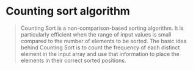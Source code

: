 # Counting sort algorithm

> Counting Sort is a non-comparison-based sorting algorithm. It is particularly efficient when the range of input values is small compared to the number of elements to be sorted. The basic idea behind Counting Sort is to count the frequency of each distinct element in the input array and use that information to place the elements in their correct sorted positions.
